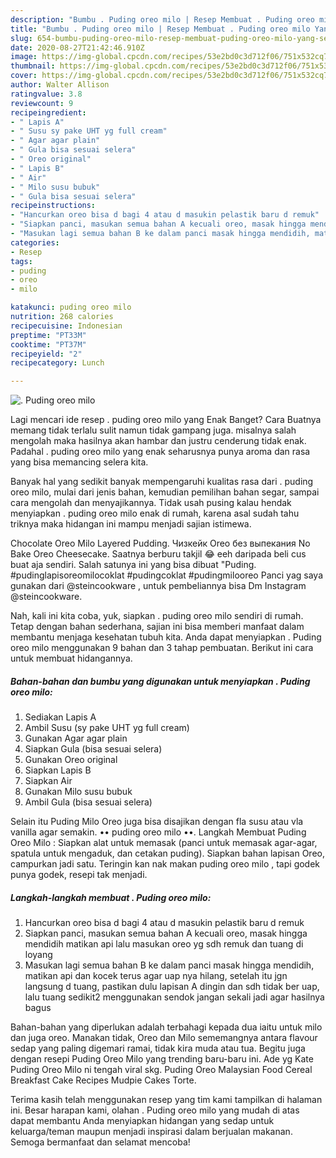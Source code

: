 ```yaml
---
description: "Bumbu . Puding oreo milo | Resep Membuat . Puding oreo milo Yang Sempurna"
title: "Bumbu . Puding oreo milo | Resep Membuat . Puding oreo milo Yang Sempurna"
slug: 654-bumbu-puding-oreo-milo-resep-membuat-puding-oreo-milo-yang-sempurna
date: 2020-08-27T21:42:46.910Z
image: https://img-global.cpcdn.com/recipes/53e2bd0c3d712f06/751x532cq70/puding-oreo-milo-foto-resep-utama.jpg
thumbnail: https://img-global.cpcdn.com/recipes/53e2bd0c3d712f06/751x532cq70/puding-oreo-milo-foto-resep-utama.jpg
cover: https://img-global.cpcdn.com/recipes/53e2bd0c3d712f06/751x532cq70/puding-oreo-milo-foto-resep-utama.jpg
author: Walter Allison
ratingvalue: 3.8
reviewcount: 9
recipeingredient:
- " Lapis A"
- " Susu sy pake UHT yg full cream"
- " Agar agar plain"
- " Gula bisa sesuai selera"
- " Oreo original"
- " Lapis B"
- " Air"
- " Milo susu bubuk"
- " Gula bisa sesuai selera"
recipeinstructions:
- "Hancurkan oreo bisa d bagi 4 atau d masukin pelastik baru d remuk"
- "Siapkan panci, masukan semua bahan A kecuali oreo, masak hingga mendidih matikan api lalu masukan oreo yg sdh remuk dan tuang di loyang"
- "Masukan lagi semua bahan B ke dalam panci masak hingga mendidih, matikan api dan kocek terus agar uap nya hilang, setelah itu jgn langsung d tuang, pastikan dulu lapisan A dingin dan sdh tidak ber uap, lalu tuang sedikit2 menggunakan sendok jangan sekali jadi agar hasilnya bagus"
categories:
- Resep
tags:
- puding
- oreo
- milo

katakunci: puding oreo milo 
nutrition: 268 calories
recipecuisine: Indonesian
preptime: "PT33M"
cooktime: "PT37M"
recipeyield: "2"
recipecategory: Lunch

---
```



![. Puding oreo milo](https://img-global.cpcdn.com/recipes/53e2bd0c3d712f06/751x532cq70/puding-oreo-milo-foto-resep-utama.jpg)

Lagi mencari ide resep . puding oreo milo yang Enak Banget? Cara Buatnya memang tidak terlalu sulit namun tidak gampang juga. misalnya salah mengolah maka hasilnya akan hambar dan justru cenderung tidak enak. Padahal . puding oreo milo yang enak seharusnya punya aroma dan rasa yang bisa memancing selera kita.

Banyak hal yang sedikit banyak mempengaruhi kualitas rasa dari . puding oreo milo, mulai dari jenis bahan, kemudian pemilihan bahan segar, sampai cara mengolah dan menyajikannya. Tidak usah pusing kalau hendak menyiapkan . puding oreo milo enak di rumah, karena asal sudah tahu triknya maka hidangan ini mampu menjadi sajian istimewa.

Chocolate Oreo Milo Layered Pudding. Чизкейк Oreo без выпекания No Bake Oreo Cheesecake. Saatnya berburu takjil 😂 eeh daripada beli cus buat aja sendiri. Salah satunya ini yang bisa dibuat &#34;Puding. #pudinglapisoreomilocoklat #pudingcoklat #pudingmilooreo Panci yag saya gunakan dari @steincookware , untuk pembeliannya bisa Dm Instagram @steincookware.


Nah, kali ini kita coba, yuk, siapkan . puding oreo milo sendiri di rumah. Tetap dengan bahan sederhana, sajian ini bisa memberi manfaat dalam membantu menjaga kesehatan tubuh kita. Anda dapat menyiapkan . Puding oreo milo menggunakan 9 bahan dan 3 tahap pembuatan. Berikut ini cara untuk membuat hidangannya.

<!--inarticleads1-->

##### Bahan-bahan dan bumbu yang digunakan untuk menyiapkan . Puding oreo milo:

1. Sediakan  Lapis A
1. Ambil  Susu (sy pake UHT yg full cream)
1. Gunakan  Agar agar plain
1. Siapkan  Gula (bisa sesuai selera)
1. Gunakan  Oreo original
1. Siapkan  Lapis B
1. Siapkan  Air
1. Gunakan  Milo susu bubuk
1. Ambil  Gula (bisa sesuai selera)


Selain itu Puding Milo Oreo juga bisa disajikan dengan fla susu atau vla vanilla agar semakin. •• puding oreo milo ••. Langkah Membuat Puding Oreo Milo : Siapkan alat untuk memasak (panci untuk memasak agar-agar, spatula untuk mengaduk, dan cetakan puding). Siapkan bahan lapisan Oreo, campurkan jadi satu. Teringin kan nak makan puding oreo milo , tapi godek punya godek, resepi tak menjadi. 

<!--inarticleads2-->

##### Langkah-langkah membuat . Puding oreo milo:

1. Hancurkan oreo bisa d bagi 4 atau d masukin pelastik baru d remuk
1. Siapkan panci, masukan semua bahan A kecuali oreo, masak hingga mendidih matikan api lalu masukan oreo yg sdh remuk dan tuang di loyang
1. Masukan lagi semua bahan B ke dalam panci masak hingga mendidih, matikan api dan kocek terus agar uap nya hilang, setelah itu jgn langsung d tuang, pastikan dulu lapisan A dingin dan sdh tidak ber uap, lalu tuang sedikit2 menggunakan sendok jangan sekali jadi agar hasilnya bagus


Bahan-bahan yang diperlukan adalah terbahagi kepada dua iaitu untuk milo dan juga oreo. Manakan tidak, Oreo dan Milo sememangnya antara flavour sedap yang paling digemari ramai, tidak kira muda atau tua. Begitu juga dengan resepi Puding Oreo Milo yang trending baru-baru ini. Ade yg Kate Puding Oreo Milo ni tengah viral skg. Puding Oreo Malaysian Food Cereal Breakfast Cake Recipes Mudpie Cakes Torte. 

Terima kasih telah menggunakan resep yang tim kami tampilkan di halaman ini. Besar harapan kami, olahan . Puding oreo milo yang mudah di atas dapat membantu Anda menyiapkan hidangan yang sedap untuk keluarga/teman maupun menjadi inspirasi dalam berjualan makanan. Semoga bermanfaat dan selamat mencoba!
